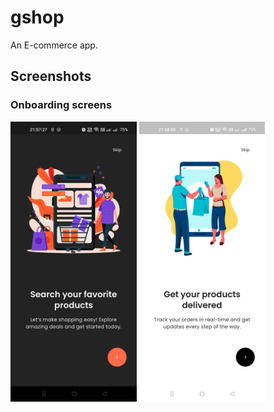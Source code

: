 # gshop

An E-commerce app.

## Screenshots
### Onboarding screens
<img src="screenshots/onboarding_screen_1_dark.jpg" width="40%" alt="Onboarding screen 1 dark"/>
<img src="screenshots/onboarding_screen_3_light.jpg" width="40%" alt="Onboarding screen 3 light"/>